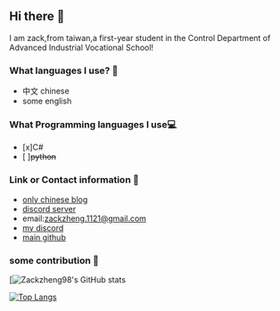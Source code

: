 ## Hi there 👋
I am zack,from taiwan,a first-year student in the Control Department of Advanced Industrial Vocational School!
### What languages I use? 💬
* 中文 chinese
* some english
### What Programming languages I use💻
- [x]C#
- [ ]~~python~~

### Link or Contact information 🔗
* [only chinese blog](https://zackzheng1121.github.io//)
* [discord server](https://discord.gg/TCywP5TdEc)
* email:zackzheng.1121@gmail.com
* [my discord](https://discord.gg/XuYpym4r)
* [main github](https://github.com/zackzheng1121)

### some contribution 👀
[![Zackzheng98's GitHub stats](https://github-readme-stats.vercel.app/api?username=zackzheng98&show_icons=true&theme=dark)




[![Top Langs](https://github-readme-stats.vercel.app/api/top-langs/?username=zackzheng98)](https://github.com/zackzheng98/github-readme-stats)
